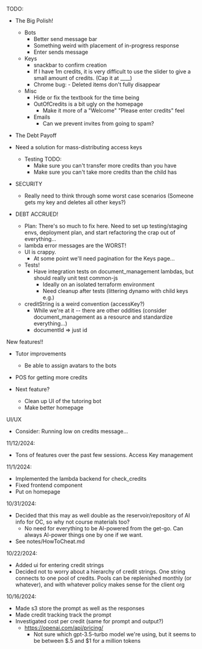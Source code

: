 TODO:

  - The Big Polish!
    - Bots 
      - Better send message bar
      - Something weird with placement of in-progress response
      - Enter sends message
    - Keys
      - snackbar to confirm creation 
      - If I have 1m credits, it is very difficult to use the slider to give a small amount of credits. (Cap it at ____)
      - Chrome bug: - Deleted items don't fully disappear 
    - Misc
      - Hide or fix the textbook for the time being
      - OutOfCredits is a bit ugly on the homepage
        - Make it more of a "Welcome" "Please enter credits" feel
      - Emails
        - Can we prevent invites from going to spam?





  - The Debt Payoff

  - Need a solution for mass-distributing access keys
    - Testing TODO:
      - Make sure you can't transfer more credits than you have
      - Make sure you can't take more credits than the child has


  - SECURITY
    * Really need to think through some worst case scenarios
      (Someone gets my key and deletes all other keys?)

  - DEBT ACCRUED! 
    - Plan:
      There's so much to fix here.  Need to set up testing/staging envs, deployment plan, and start refactoring the crap out of everything...
    - lambda error messages are the WORST!
    - UI is crappy.
      - At some point we'll need pagination for the Keys page...
    - Tests!
      - Have integration tests on document_management lambdas, but should really unit test common-js
        - Ideally on an isolated terraform environment
        - Need cleanup after tests (littering dynamo with child keys e.g.)
    - creditString is a weird convention (accessKey?)
      - While we're at it -- there are other oddities (consider document_management as a resource and standardize everything...)
      - documentId => just id


New features!!
    
* Tutor improvements
  - Be able to assign avatars to the bots

* POS for getting more credits
  
* Next feature?  
  - Clean up UI of the tutoring bot
  - Make better homepage

UI/UX
  - Consider: Running low on credits message...

11/12/2024:
  - Tons of features over the past few sessions.  Access Key management

11/1/2024:
  - Implemented the lambda backend for check_credits
  - Fixed frontend component 
  - Put on homepage

10/31/2024:
  - Decided that this may as well double as the reservoir/repository of AI info for OC, so why not course materials too?
    * No need for everything to be AI-powered from the get-go.  Can always AI-power things one by one if we want.
  - See notes/HowToCheat.md

10/22/2024:
* Added ui for entering credit strings
* Decided not to worry about a hierarchy of credit strings.  One string connects to one pool of credits.  Pools can be replenished monthly (or whatever), and with whatever policy makes sense for the client org 

10/16/2024:
* Made s3 store the prompt as well as the responses
* Made credit tracking track the prompt
* Investigated cost per credit (same for prompt and output?)
  - https://openai.com/api/pricing/
    * Not sure which gpt-3.5-turbo model we're using, but it seems to be between $.5 and $1 for a million tokens
